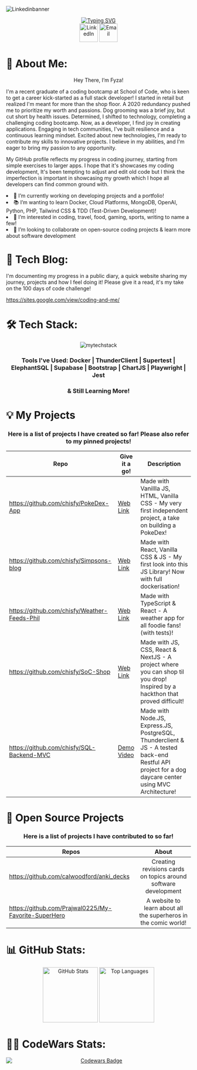 
![Linkedinbanner](https://github.com/chisfy/chisfy/assets/137444313/f7374ab8-05db-403c-b7a7-4740554cf6e5)

<div align="center">
 <a href="https://git.io/typing-svg"><img src="https://readme-typing-svg.demolab.com?font=Poppins&weight=500&size=40&pause=1000&color=000000&center=true&vCenter=true&random=false&width=1500&height=100&lines=Welcome+to+my+GitHub+Page!;Please+have+a+read+%26+a+look+through+my+projects!" alt="Typing SVG" /></a>
</div>

<div align="center">
    <a href="https://www.linkedin.com/in/fyza-chishty/" target="_blank"><img src="https://www.svgrepo.com/show/494278/linkedin-round.svg" height="50" alt="LinkedIn"></a>
    <a href="mailto:fyzac96@gmail.com">
      <img src="https://www.svgrepo.com/show/488920/email.svg" height="50" alt="Email">
    </a>
</div>

# 👋 About Me:

<p align="center">Hey There, I’m Fyza!</p>
  
I'm a recent graduate of a coding bootcamp at School of Code, who is keen to get a career kick-started as a full stack developer! I started in retail but realized I'm meant for more than the shop floor. A 2020 redundancy pushed me to prioritize my worth and passions. Dog grooming was a brief joy, but cut short by health issues. Determined, I shifted to technology, completing a challenging coding bootcamp. Now, as a developer, I find joy in creating applications. Engaging in tech communities, I've built resilience and a continuous learning mindset. Excited about new technologies, I'm ready to contribute my skills to innovative projects. I believe in my abilities, and I'm eager to bring my passion to any opportunity.

My GitHub profile reflects my progress in coding journey, starting from simple exercises to larger apps. I hope that it's showcases my coding development, It's been tempting to adjust and edit old code but I think the imperfection is important in showcasing my growth which I hope all developers can find common ground with.

<li>🌱 I’m currently working on developing projects and a portfolio!</li>
<li>📚 I’m wanting to learn Docker, Cloud Platforms, MongoDB, OpenAI, Python, PHP, Tailwind CSS & TDD (Test-Driven Development)!</li>
<li>👀 I’m interested in coding, travel, food, gaming, sports, writing to name a few!</li> 
<li>💞️ I’m looking to collaborate on open-source coding projects & learn more about software development</li>
  
# 📝 Tech Blog:

I'm documenting my progress in a public diary, a quick website sharing my journey, projects and how I feel doing it! Please give it a read, it's my take on the 100 days of code challenge!

https://sites.google.com/view/coding-and-me/

# 🛠 Tech Stack:

<div align="center">
 <img src="https://github.com/chisfy/chisfy/assets/137444313/55a9f8be-146a-455e-8b1d-4c54b7bd5d95" alt="mytechstack"/>
  <h3> Tools I've Used: Docker | ThunderClient | Supertest | ElephantSQL | Supabase | Bootstrap | ChartJS | Playwright | Jest </h3>
  <h3>& Still Learning More!</h3>
</div>

# 💡 My Projects

<div align="center">
<h3>Here is a list of projects I have created so far! Please also refer to my pinned projects! </h3>

| Repo | Give it a go! | Description | 
| --- | --- |--- |
| https://github.com/chisfy/PokeDex-App | <a href="https://stupendous-mousse-0d11ce.netlify.app/">Web Link</a> | Made with Vanillla JS, HTML, Vanilla CSS - My very first independent project, a take on building a PokeDex! |
| https://github.com/chisfy/Simpsons-blog | <a href="https://65aec97fddd90e443f7a95fc--bright-crisp-639cd3.netlify.app/">Web Link</a> | Made with React, Vanilla CSS & JS - My first look into this JS Library! Now with full dockerisation! |
| https://github.com/chisfy/Weather-Feeds-Phil | <a href="https://weather-feeds-phil.vercel.app/">Web Link</a> | Made with TypeScript & React - A weather app for all foodie fans! (with tests)!|
| https://github.com/chisfy/SoC-Shop | <a href="https://soc-shop.vercel.app/">Web Link</a> | Made with JS, CSS, React & NextJS - A project where you can shop til you drop! Inspired by a hackthon that proved difficult! |
| https://github.com/chisfy/SQL-Backend-MVC | <a href="">Demo Video</a> | Made with Node.JS, Express.JS, PostgreSQL, Thunderclient & JS - A tested back-end Restful API project for a dog daycare center using MVC Architecture!
</div>

# 📂 Open Source Projects

<div align="center">
<h3>Here is a list of projects I have contributed to so far!</h3>

| Repos        | About          |
| ------------- |:-------------:|
| https://github.com/calwoodford/anki_decks | Creating revisions cards on topics around software development |
| https://github.com/Prajwal0225/My-Favorite-SuperHero | A website to learn about all the superheros in the comic world!  |

</div>


# 📊 GitHub Stats:

<div align="center">
  <img src="https://github-readme-stats.vercel.app/api?username=chisfy&show_icons=true&theme=transparent" alt="GitHub Stats" height="150" alt="stats graph"/>
  <img src="https://github-readme-stats.vercel.app/api/top-langs/?username=chisfy&theme=transparent&hide_border=false&include_all_commits=true&count_private=true&layout=compact" height="150" alt="Top Languages"/>
</div>
  
# 👩‍💻 CodeWars Stats:

<div align="center">
  <a href="https://www.codewars.com/users/chisfy">
    <img src="https://www.codewars.com/users/chisfy/badges/large" alt="Codewars Badge" style="display: block; margin: 0 auto;">
  </a>
</div>


<!---
chisfy/chisfy is a ✨ special ✨ repository because its `README.md` (this file) appears on your GitHub profile.
You can click the Preview link to take a look at your changes.
--->
